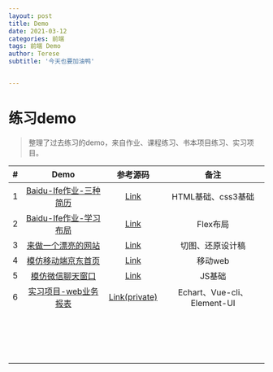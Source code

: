 ```yaml
---
layout: post
title: Demo
date: 2021-03-12
categories: 前端
tags: 前端 Demo
author: Terese
subtitle: '今天也要加油鸭'


---
```


# 练习demo

> 整理了过去练习的demo，来自作业、课程练习、书本项目练习、实习项目。

|  #   |                             Demo                             |                           参考源码                           |            备注             |
| :--: | :----------------------------------------------------------: | :----------------------------------------------------------: | :-------------------------: |
|  1   | [Baidu-Ife作业-三种简历](https://teresesong.github.io/homework-baidu_ife/homework5-6/resume.html) | [Link](https://github.com/TereseSong/homework-baidu_ife/tree/master/homework5-6) |     HTML基础、css3基础      |
|  2   | [Baidu-Ife作业-学习布局](https://teresesong.github.io/homework-baidu_ife/homework7-8/flex-demo.html) | [Link](https://github.com/TereseSong/homework-baidu_ife/tree/master/homework7-8) |          Flex布局           |
|  3   | [来做一个漂亮的网站](https://teresesong.github.io/homework-baidu_ife/homework9-11/web-demo.html) | [Link](https://github.com/TereseSong/homework-baidu_ife/tree/master/homework9-11) |      切图、还原设计稿       |
|  4   | [模仿移动端京东首页](https://teresesong.github.io/Demo/train/web-jd/index.html) | [Link](https://github.com/TereseSong/TereseSong.github.io/tree/master//train/web-jd) |           移动web           |
|  5   | [模仿微信聊天窗口](https://teresesong.github.io/Demo/train/chat-demo/index.html) | [Link](https://github.com/TereseSong/TereseSong.github.io/tree/master//train/chat-demo) |           JS基础            |
|  6   |      [实习项目-web业务报表](http://121.5.33.194:8080/)       | [Link(private)](https://github.com/TereseSong/hz-Report-demo) | Echart、Vue-cli、Element-UI |
|      |                                                              |                                                              |                             |
|      |                                                              |                                                              |                             |
|      |                                                              |                                                              |                             |
|      |                                                              |                                                              |                             |
|      |                                                              |                                                              |                             |
|      |                                                              |                                                              |                             |
|      |                                                              |                                                              |                             |
|      |                                                              |                                                              |                             |
|      |                                                              |                                                              |                             |
|      |                                                              |                                                              |                             |
|      |                                                              |                                                              |                             |
|      |                                                              |                                                              |                             |
|      |                                                              |                                                              |                             |
|      |                                                              |                                                              |                             |
|      |                                                              |                                                              |                             |
|      |                                                              |                                                              |                             |
|      |                                                              |                                                              |                             |